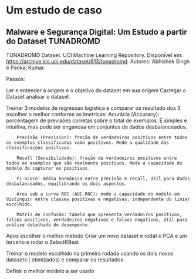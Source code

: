 
# Um estudo de caso 

## Malware e Segurança Digital: Um Estudo a partir do Dataset TUNADROMD

TUNADROMD Dataset. UCI Machine Learning Repository. Disponível em: https://archive.ics.uci.edu/dataset/813/tunadromd.
 Autores: Abhishek Singh e Pankaj Kumar.

 Passos:
 

Ler e entender a origem e o objetivo do dataset em sua origem 
 Carregar o Dataset 
 analisar o dataset

 Treinar 3 modelos de regressao logistica e comparar os resultado dos 3 
 escolher o melhor conforme as lmetricas:
        Acurácia (Accuracy): porcentagem de previsões corretas sobre o total de exemplos. É simples e intuitiva, mas pode ser enganosa em conjuntos de dados desbalanceados.

        Precisão (Precision): fração de verdadeiros positivos entre todos os exemplos classificados como positivos. Mede a qualidade das classificações positivas.

        Recall (Sensibilidade): fração de verdadeiros positivos entre todos os exemplos que são realmente positivos. Mede a capacidade do modelo de capturar os positivos.

        F1-Score: média harmônica entre precisão e recall, útil para dados desbalanceados, equilibrando os dois aspectos.

        Área sob a curva ROC (AUC-ROC): mede a capacidade do modelo em distinguir entre classes positivas e negativas, independente do limiar escolhido.

        Matriz de confusão: tabela que apresenta verdadeiros positivos, falsos positivos, verdadeiros negativos e falsos negativos, útil para análise detalhada do desempenho.
 Apos escolher o melhro metodo
 Criar um novo dataset e rodat o PCA e um terceiro e rodar o SelectKBest

 Treinar o modelo escolhido na primeira rodada usando os dois novos datasets ( otimizados) e comparar os resultados

 Definir o melhor modelo a ser usado